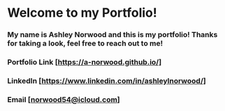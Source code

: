 # Welcome to my Portfolio!

### My name is Ashley Norwood and this is my portfolio! Thanks for taking a look, feel free to reach out to me!

### Portfolio Link [https://a-norwood.github.io/]
### LinkedIn [https://www.linkedin.com/in/ashleylnorwood/]
### Email [norwood54@icloud.com]
